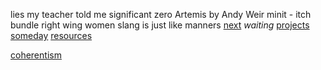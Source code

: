 lies my teacher told me 
significant zero
Artemis by Andy Weir
minit - itch bundle
right wing women
slang is just like manners
[next](next.md)
*waiting*
[projects](projects.md)
[someday](someday.md)
[resources](resources.md)

[coherentism](coherentism%20todo.md)
